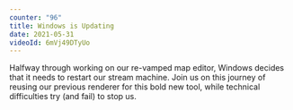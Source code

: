 ```yaml
---
counter: "96"
title: Windows is Updating
date: 2021-05-31
videoId: 6mVj49DTyUo
---
```


Halfway through working on our re-vamped map editor, Windows decides that it needs to restart our stream machine. Join us on this journey of reusing our previous renderer for this bold new tool, while technical difficulties try (and fail) to stop us.